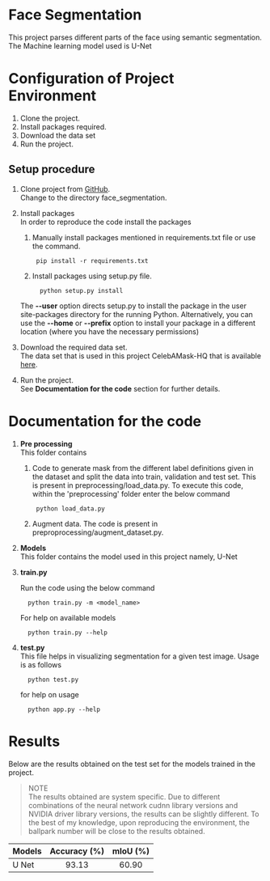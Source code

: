 # Face Segmentation

This project parses different parts of the face using semantic segmentation. The Machine
learning model used is U-Net

Configuration of Project Environment
=====================================

1. Clone the project.
2. Install packages required.
3. Download the data set
4. Run the project.

Setup procedure
----------------
1. Clone project from [GitHub](https://github.com/Sanjana7395/face_segmentation.git).  
      Change to the directory face_segmentation.
2. Install packages  
   In order to reproduce the code install the packages 
   
   1. Manually install packages mentioned in requirements.txt file or use the command.

           pip install -r requirements.txt

   2. Install packages using setup.py file.

            python setup.py install

   The **--user** option directs setup.py to install the package
   in the user site-packages directory for the running Python.
   Alternatively, you can use the **--home** or **--prefix** option to install
   your package in a different location (where you have the necessary permissions)

3. Download the required data set.  
      The data set that is used in this project CelebAMask-HQ that is available
      [here](https://github.com/switchablenorms/CelebAMask-HQ).

4. Run the project.  
      See **Documentation for the code** section for further details.
      
Documentation for the code
===========================

1. __Pre processing__  
   This folder contains  
      
   1. Code to generate mask from the different label definitions given in the dataset and split the data
   into train, validation and test set. This is present in preprocessing/load_data.py. 
   To execute this code, within the 'preprocessing' folder enter the below
   command
           
           python load_data.py
              
   2. Augment data. The code is present in preproprocessing/augment_dataset.py.

2. __Models__  
   This folder contains the model used in this project namely, U-Net

3. __train.py__ 
   
   Run the code using the below command 
                    
         python train.py -m <model_name>
          
   For help on available models
   
         python train.py --help

4. __test.py__  
    This file helps in visualizing segmentation for a given test image. Usage is as follows
      
         python test.py
         
      for help on usage
      
         python app.py --help
      
Results
========

Below are the results obtained on the test set for the models trained in the project.

> NOTE    
   The results obtained are system specific. Due to different combinations of the neural 
   network cudnn library versions and NVIDIA driver library versions, the results can be 
   slightly different. To the best of my knowledge, upon reproducing the environment, the
   ballpark number will be close to the results obtained.

| Models                           | Accuracy (%)  | mIoU (%)  |
|----------------------------------|:-------------:|:---------:|
| U Net                            | 93.13         | 60.90     |
